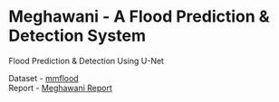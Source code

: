 # Meghawani - A Flood Prediction & Detection System
Flood Prediction &amp; Detection Using U-Net 

Dataset - [mmflood](https://zenodo.org/records/6534637) <br>
Report - [Meghawani Report](https://docs.google.com/document/d/1HvkcG7PKi04UbxTvfOj9sx84jdcUc4fr/edit?usp=sharing&ouid=112692767686510038310&rtpof=true&sd=true)
